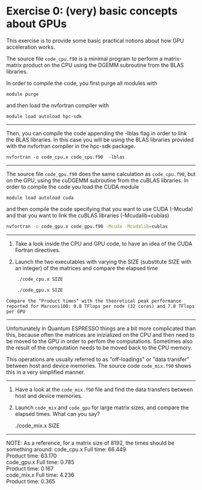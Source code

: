 # Exercise 0: (very) basic concepts about GPUs

This exercise is to provide some basic practical notions about how GPU acceleration works.

The source file `code_cpu.f90` is a minimal program to perform a matrix-matrix product on the CPU using the DGEMM subroutine from the BLAS libraries.



In order to compile the code, you first purge all modules with

	module purge

and then load the nvfortran compiler with 

	module load autoload hpc-sdk 

------------------------------------------------------------------------

Then, you can compile the code appending the -lblas flag in order to link the BLAS libraries. 
In this case you will be using the BLAS libraries provided with the nvfortran compiler in the hpc-sdk package.

	nvfortran -o code_cpu.x code_cpu.f90  -lblas 

------------------------------------------------------------------------

The source file `code_gpu.f90` does the same calculation as `code_cpu.f90`, but on the GPU, using the cuDGEMM subroutine from the cuBLAS libraries.
In order to compile the code you load the CUDA module

	module load autoload cuda

and then compile the code specifying that you want to use CUDA (-Mcuda) and that you want to link the cuBLAS libraries (-Mcudalib=cublas)

~~~~~bash
nvfortran -o code_gpu.x code_gpu.f90 -Mcuda -Mcudalib=cublas  
~~~~~

------------------------------------------------------------------------

1. Take a look inside the CPU and GPU code, to have an idea of the CUDA Fortran directives.

2. Launch the two executables with varying the SIZE (substitute SIZE with an integer) of the matrices and compare the elapsed time

~~~~~bash
	./code_cpu.x SIZE

	./code_gpu.x SIZE
~~~~~

    Compare the "Product times" with the theoretical peak performance reported for Marconi100: 0.8 TFlops per node (32 cores) and 7.8 TFlops per GPU 

------------------------------------------------------------------------

Unfortunately in Quantum ESPRESSO things are a bit more complicated than this, because often the matrices are inizialized on the CPU and then need to be 
moved to the GPU in order to perfom the computations. Sometimes also the result of the computation needs to be moved back to the CPU memory. 

This operations are usually referred to as "off-loadings" or "data transfer" between host and device memories.
The source code `code_mix.f90` shows this in a very simplified manner.  

------------------------------------------------------------------------

1. Have a look at the `code_mix.f90` file and find the data transfers between host and device memories.

2. Launch `code_mix` and `code_gpu` for large matrix sizes, and compare the elapsed times. What can you say? 

	./code_mix.x SIZE

------------------------------------------------------------------------

NOTE:
As a reference, for a matrix size of 8192, the times should be something around:
code_cpu.x
  Full time:       66.449  
  Product time:    63.170  
code_gpu.x
  Full time:        0.785  
  Product time:     0.167  
code_mix.x
  Full time:        4.236  
  Product time:     0.365  

